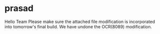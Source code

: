 # prasad

Hello Team
Please make sure the attached file modification is incorporated into tomorrow's final build. We have undone the OCR(8089) modification.

